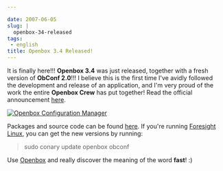 ```yaml
---

date: 2007-06-05
slug: |
  openbox-34-released
tags:
 - english
title: Openbox 3.4 Released!
---
```


It is finally here!!! **Openbox 3.4** was just released, together with a
fresh version of **ObConf 2.0**!!! I believe this is the first time I've
avidly followed the development and release of an application, and I'm
very proud of the work the entire **Openbox Crew** has put together!
Read the official announcement
[here](http://icculus.org/openbox/index.php/Openbox:News#Openbox_3.4).

[![Openbox Configuration
Manager](http://farm2.static.flickr.com/1223/532269040_26e1ba6c75.jpg)](http://www.flickr.com/photos/25563799@N00/532269040/)

Packages and source code can be found
[here](http://icculus.org/openbox/index.php/Openbox:Download). If you're
running [Foresight Linux](http://www.foresightlinux.org/), you can get
the new versions by running:

> sudo conary update openbox obconf

Use [Openbox](http://icculus.org/openbox/) and really discover the
meaning of the word **fast**! :)
